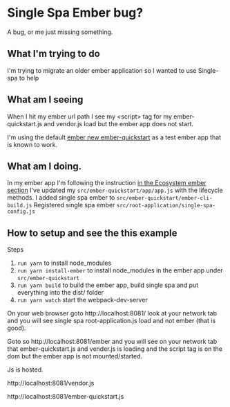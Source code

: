 # Single Spa Ember bug?
A bug, or me just missing something.

## What I'm trying to do
I'm trying to migrate an older ember application so I wanted to use Single-spa to help

## What am I seeing
When I hit my ember url path I see my &lt;script&gt; tag for my ember-quickstart.js and vendor.js load but the ember app does not start.

I'm using the default [ember new ember-quickstart](https://guides.emberjs.com/release/getting-started/quick-start/) as a test ember app that is known to work.

## What am I doing.
In my ember app I'm following the instruction [in the Ecosystem ember section](https://single-spa.js.org/docs/ecosystem-ember)
I've updated my `src/ember-quickstart/app/app.js` with the lifecycle methods.
I added single spa ember to `src/ember-quickstart/ember-cli-build.js`
Registered single spa ember `src/root-application/single-spa-config.js`

## How to setup and see the this example

Steps

1. `run yarn` to install node_modules
2. `run yarn install-ember` to install node_modules in the ember app  under `src/ember-quickstart`
3. `run yarn build` to build the ember app, build single spa and put everything into the dist/ folder
4. `run yarn watch` start the webpack-dev-server

On your web browser goto http://localhost:8081/ look at your network tab and you will see single spa root-application.js load and not ember (that is good).

Goto so http://localhost:8081/ember and you will see on your network tab that ember-quickstart.js and vender.js is loading and the script tag is on the dom but the ember app is not mounted/started.

Js is hosted.

http://localhost:8081/vendor.js

http://localhost:8081/ember-quickstart.js